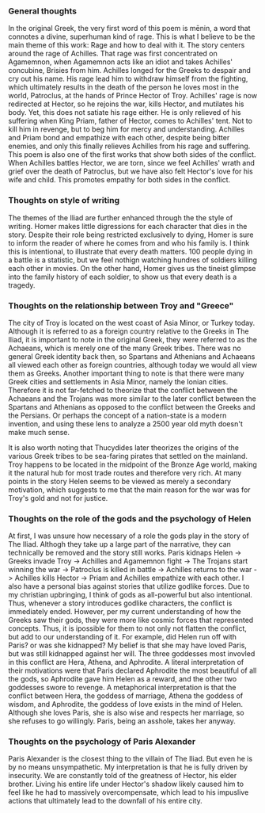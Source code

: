 ### General thoughts

In the original Greek, the very first word of this poem is mēnin, a word that connotes a divine, superhuman kind of rage. This is what I believe to be the main theme of this work: Rage and how to deal with it. The story centers around the rage of Achilles. That rage was first concentrated on Agamemnon, when Agamemnon acts like an idiot and takes Achilles' concubine, Brisies from him. Achilles longed for the Greeks to despair and cry out his name. His rage lead him to withdraw himself from the fighting, which ultimately results in the death of the person he loves most in the world, Patroclus, at the hands of Prince Hector of Troy. Achilles' rage is now redirected at Hector, so he rejoins the war, kills Hector, and mutilates his body. Yet, this does not satiate his rage either. He is only relieved of his suffering when King Priam, father of Hector, comes to Achilles' tent. Not to kill him in revenge, but to beg him for mercy and understanding. Achilles and Priam bond and empathize with each other, despite being bitter enemies, and only this finally relieves Achilles from his rage and suffering. This poem is also one of the first works that show both sides of the conflict. When Achilles battles Hector, we are torn, since we feel Achilles' wrath and grief over the death of Patroclus, but we have also felt Hector's love for his wife and child. This promotes empathy for both sides in the conflict.

### Thoughts on style of writing

The themes of the Iliad are further enhanced through the the style of writing. Homer makes little digressions for each character that dies in the story. Despite their role being restricted exclusively to dying, Homer is sure to inform the reader of where he comes from and who his family is. I think this is intentional, to illustrate that every death matters. 100 people dying in a battle is a statistic, but we feel nothign watching hundres of soldiers killing each other in movies. On the other hand, Homer gives us the tineist glimpse into the family history of each soldier, to show us that every death is a tragedy.

### Thoughts on the relationship between Troy and "Greece"

The city of Troy is located on the west coast of Asia Minor, or Turkey today. Although it is referred to as a foreign country relative to the Greeks in The Iliad, it is important to note in the original Greek, they were referred to as the Achaeans, which is merely one of the many Greek tribes. There was no general Greek identity back then, so Spartans and Athenians and Achaeans all viewed each other as foreign countries, although today we would all view them as Greeks. Another important thing to note is that there were many Greek cities and settlements in Asia Minor, namely the Ionian cities. Therefore it is not far-fetched to theorize that the conflict between the Achaeans and the Trojans was more similar to the later conflict between the Spartans and Athenians as opposed to the conflict between the Greeks and the Persians. Or perhaps the concept of a nation-state is a modern invention, and using these lens to analyze a 2500 year old myth doesn't make much sense.

It is also worth noting that Thucydides later theorizes the origins of the various Greek tribes to be sea-faring pirates that settled on the mainland. Troy happens to be located in the midpoint of the Bronze Age world, making it the natural hub for most trade routes and therefore very rich. At many points in the story Helen seems to be viewed as merely a secondary motivation, which suggests to me that the main reason for the war was for Troy's gold and not for justice.

### Thoughts on the role of the gods and the psychology of Helen

At first, I was unsure how necessary of a role the gods play in the story of The Iliad. Althogh they take up a large part of the narrative, they can technically be removed and the story still works. Paris kidnaps Helen -> Greeks invade Troy -> Achilles and Agamemnon fight -> The Trojans start winning the war -> Patroclus is killed in battle -> Achilles returns to the war -> Achilles kills Hector -> Priam and Achilles empathize with each other. I also have a personal bias against stories that utilize godlike forces. Due to my christian upbringing, I think of gods as all-powerful but also intentional. Thus, whenever a story introduces godlike characters, the conflict is immediately ended. However, per my current understanding of how the Greeks saw their gods, they were more like cosmic forces that represented concepts. Thus, it is ipossible for them to not only not flatten the conflict, but add to our understanding of it. For example, did Helen run off with Paris? or was she kidnapped? My belief is that she may have loved Paris, but was still kidnapped against her will. The three goddesses most invovled in this conflict are Hera, Athena, and Aphrodite. A literal interpretation of their motivations were that Paris declared Aphrodite the most beautiful of all the gods, so Aphrodite gave him Helen as a reward, and the other two goddesses swore to revenge. A metaphorical interpretation is that the conflict between Hera, the goddess of marriage, Athena the goddess of wisdom, and Aphrodite, the goddess of love exists in the mind of Helen. Although she loves Paris, she is also wise and respects her marriage, so she refuses to go willingly. Paris, being an asshole, takes her anyway.

### Thoughts on the psychology of Paris Alexander

Paris Alexander is the closest thing to the villain of The Iliad. But even he is by no means unsympathetic. My interpretation is that he is fully driven by insecurity. We are constantly told of the greatness of Hector, his elder brother. Living his entire life under Hector's shadow likely caused him to feel like he had to massively overcompensate, which lead to his impuslive actions that ultimately lead to the downfall of his entire city.
